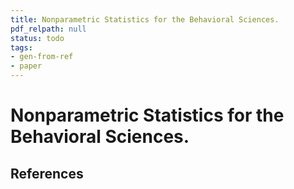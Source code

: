 ```yaml
---
title: Nonparametric Statistics for the Behavioral Sciences.
pdf_relpath: null
status: todo
tags:
- gen-from-ref
- paper
---
```


# Nonparametric Statistics for the Behavioral Sciences.

## References

